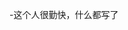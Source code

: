 -这个人很勤快，什么都写了
<!---
CarlZhang1999/CarlZhang1999 is a ✨ special ✨ repository because its `README.md` (this file) appears on your GitHub profile.
You can click the Preview link to take a look at your changes.
--->
